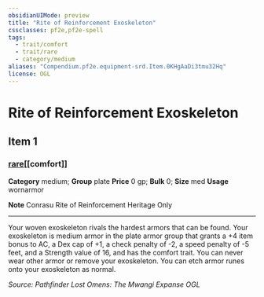 ```yaml
---
obsidianUIMode: preview
title: "Rite of Reinforcement Exoskeleton"
cssclasses: pf2e,pf2e-spell
tags:
  - trait/comfort
  - trait/rare
  - category/medium
aliases: "Compendium.pf2e.equipment-srd.Item.0KHgAaDi3tmu32Hq"
license: OGL
---
```

# Rite of Reinforcement Exoskeleton
## Item 1
### [rare](rare "Rare Rarity Trait")[[comfort]]

**Category** medium; **Group** plate
**Price** 0 gp; 
**Bulk** 0; **Size** med
**Usage** wornarmor

**Note** Conrasu Rite of Reinforcement Heritage Only

* * *

Your woven exoskeleton rivals the hardest armors that can be found. Your exoskeleton is medium armor in the plate armor group that grants a +4 item bonus to AC, a Dex cap of +1, a check penalty of -2, a speed penalty of -5 feet, and a Strength value of 16, and has the comfort trait. You can never wear other armor or remove your exoskeleton. You can etch armor runes onto your exoskeleton as normal.

*Source: Pathfinder Lost Omens: The Mwangi Expanse*
*OGL*